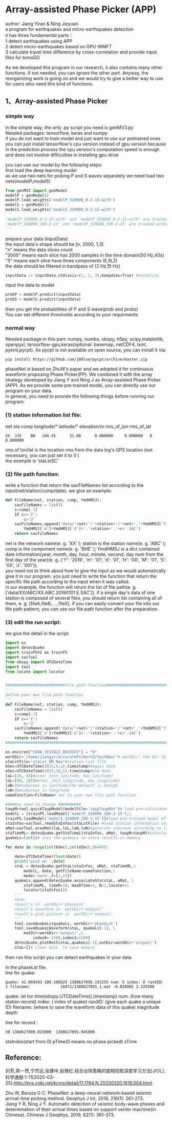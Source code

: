 # Array-assisted Phase Picker (APP)

author: Jiang Yiran & Ning Jieyuan  
a program for earthquakes and micro-earthquakes detection  
it has three fundamental parts：  
1 detect earthquakes using APP  
2 detect micro-earthquakes based on GPU-WMFT  
3 calculate travel time difference by cross-correlation and provide input files for tomoDD

As we developed this program in our research, it also contains many other functions.  if not needed, you can ignore the other part. Anyway, the reorganizing work is going on and we would try to give a better way to use for users who need this kind of functions. 

## 1、Array-assisted Phase Picker  

### simple way
in the simple way, the only .py script you need is genMV3.py   
Needed packages: tensorflow, keras and numpy   
if you do not want to train model and just want to use our pretrained ones  
you can just install tensorflow's cpu version instead of gpu version 
because in the prediction process the cpu version's computation speed is enough
and does not involve difficulties in installing gpu drive  

you can use our model by the following steps:      
first load the deep learning model  
as we use two nets for picking P and S waves separately 
we need load two nets(modelP,modelS)  
```py
from genMV3 import genModel
modelP = genModel()
modelP.load_weights('modelP_320000_0-2-15-with')
modelS = genModel()
modelS.load_weights('modelS_320000_0-2-15-with')
'''
'modelP_320000_0-2-15-with' and 'modelP_320000_0-2-15-with' are trained with typical noise 
'modelP_320000_100-2-15' and 'modelP_320000_100-2-15' are trained without typical noise
'''
```
prepare your data (inputData)   
the input data's shape should be [n, 2000, 1,3]   
"n" means the data slices count   
"2000" means each slice has 2000 samples in the time domain(50 Hz,40s)   
"3" means each slice have three components (E,N,Z)   
the data should be filtered in bandpass of (2 Hz,15 Hz)   
```py 
inputData /= inputData.std(axis=(1, 2, 3),keepdims=True) #normalize
```
input the data to model   
```py
probP = modelP.predict(inputData)
probS = modelS.predict(inputData)
```
then you get the probabilities of P and S wave(prob and probs)  
You can set different thresholds according to your requirments

### normal way

Needed package in this part: numpy, numba, obspy, h5py, scipy,matplotlib, openpyxl, tensorflow-gpu,keras(optional: basemap, netCDF4, lxml, pykml,pycpt). As pycpt is not available on open source, you can install it via:
```
pip install https://github.com/j08lue/pycpt/archive/master.zip
```

phaseNet is based on ZhuW‘s paper and we adopted it for continuous waveform proposing Phase Picker(PP). We combined it with the array strategy developed by Jiang Y and Ning J as Array-assisted Phase Picker (APP). As we provide some pre-trained model, you can directly use our program on your data.  
in general, you need to provide the following things before running our program:  

### (1) station information list file:  

net sta    comp longitude/° latitude/° elevation/m  rms_of_lon rms_of_lat
```
XX  JJS    BH   104.55      31.00      0.000000     0.000000   0 0.000000  
```
rms of lon/lat is the location rms from the data log's GPS location (not necessary, you can just set it to 0 )  
the example is 'staLstSC'  
   
 ### (2) file path function:  
 write a function that return the sacFileNames list according to the input(net/station/comp/date). we give an example:
```python
def FileName(net, station, comp, YmdHMSJ):
    sacFileNames = list()
    c=comp[-1]
    if c=='Z':
        c='U'
    sacFileNames.append('data/'+net+'/'+station+'/'+net+'.'+YmdHMSJ['Y']+\
        YmdHMSJ['m']+YmdHMSJ['d']+'.'+station+'.'+c+'.SAC')
    return sacFileNames
```
net is the network name(e. g. 'XX' ); station is the station name(e. g. 'ABC' ); comp is the component name(e. g. 'BHE' ); YmdHMSJ is a dict contained date information(year, month, day, hour, minute, second, day num from the first day of the year)(e. g. {'Y': '2019', 'm': '01', 'd': '01', 'H': '00', 'M': '01', 'S': '00', 'J': '001'}).    
you need not to think about how to give the input as we would automatically give it in our program. you just need to write the function that return the specific file path according to the input when it was called.  
in our example, the function will return the list of file path(e. g. ['data/XX/ABC/XX.ABC.20190101.E.SAC']). if a single day's data of one station is composed of several files, you should return list containing all of them, e. g. [fileA,fileB,....,fileX]. if you can easily convert your file into our file path pattern, you can use our file path function after the preparation.

  
### (3) edit the run script:
we give the detail in the script
```python
import os
import detecQuake
import trainPSV2 as trainPS
import sacTool
from obspy import UTCDateTime
import tool
from locate import locator


##########################file path function################################
'''
define your own file path function
'''
def FileName(net, station, comp, YmdHMSJ):
    sacFileNames = list()
    c=comp[-1]
    if c=='Z':
        c='U'
    sacFileNames.append('data/'+net+'/'+station+'/'+net+'.'+YmdHMSJ['Y']+\
        YmdHMSJ['m']+YmdHMSJ['d']+'.'+station+'.'+c+'.SAC')
    return sacFileNames
#############################################################################

os.environ["CUDA_VISIBLE_DEVICES"] = "0"
workDir='/home/jiangyr/accuratePickerV3/testNew/'# workDir: the dir to save the results
staLstFile='staLst_NM_New'#station list file
bSec=UTCDateTime(2015,6,1).timestamp#begain date
eSec=UTCDateTime(2015,10,1).timestamp#end date
laL=[35, 45]#area: [min_latitude, max_latitude]
loL=[96, 105]#area: [min_longitude, max_longitude]
laN=35#subareas in latitude/the default is enough
loN=35#subareas in longitude
nameFunction=FileName# set to your own file path function

#####no need to change ##########
taupM=tool.quickTaupModel(modelFile='iaspTaupMat')# load pre-calculated travel time result to accelerate the computation speed of travel time 
modelL = [trainPS.loadModel('modelP_320000_100-2-15'),\
trainPS.loadModel('modelS_320000_100-2-15')]#load pre-trained model of P/S
staInfos=sacTool.readStaInfos(staLstFile) #load station information stored in staLstFile
aMat=sacTool.areaMat(laL,loL,laN,loN)#generate subareas according to laL,loL,laN,loN
staTimeML= detecQuake.getStaTimeL(staInfos, aMat, taupM=taupM)#calculate the travel time  range between each station and each subarea
quakeLs=list()# init the quakeLs to store results in memory

for date in range(int(bSec),int(eSec),86400):
    
    date=UTCDateTime(float(date))
    print('pick on ',date)
    staL = detecQuake.getStaL(staInfos, aMat, staTimeML,\
        modelL, date, getFileName=nameFunction,\
        mode='norm',f=[2,15])
    quakeLs.append(detecQuake.associateSta(staL, aMat, \
        staTimeML, timeR=10, maxDTime=3, N=1,locator=\
        locator(staInfos)))
    '''
    save:
    result's in  workDir+'phaseLst'
    result's waveform in  workDir+'output/'
    result's plot picture in  workDir+'output/'
    '''
    tool.saveQuakeLs(quakeLs, workDir+'phaseLst')
    tool.saveQuakeLWaveform(staL, quakeLs[-1], \
        matDir=workDir+'output/',\
            index0=-1500,index1=1500)
    detecQuake.plotResS(staL,quakeLs[-1],outDir=workDir+'output/')
    staL=[]# clear data  to save memory
```

then run this script you can detect earthquakes in your data

in the phaseLst file:  
line for quake:  

```quake: 41.069343 100.100329 1388627056.193255 num: 5 index: 0 randID: 1 filename:             16072/1388627055_1.mat -0.026085 3.335500```

quake: lat lon time(obspy.UTCDateTime().timestamp) num: (how many station record) index: ( index of quake) randID: (give each quake a unique ID) filename: (where to save the waveform data of this quake) magnitude depth  

line for record :  

```30 1388627080.025000  1388627095.945000 ```

staIndex(start from 0) pTime(0 means no phase picked) sTime


## Reference:  
刘芳,蒋一然,宁杰远,张建中,赵艳红.结合台阵策略的震相拾取深度学习方法[J/OL].科学通报:1-11[2020-03-25].http://kns.cnki.net/kcms/detail/11.1784.N.20200320.1616.004.html. 

Zhu W, Beroza G C. PhaseNet: a deep-neural-network-based seismic arrival-time picking method. Geophys J Int, 2018, 216(1): 261-273.  
Jiang Y R, Ning J Y. Automatic detection of seismic body-wave phases and determination of their arrival times based on support vector machine(in Chinese). Chinese J Geophys, 2019, 62(1): 361-373.  
